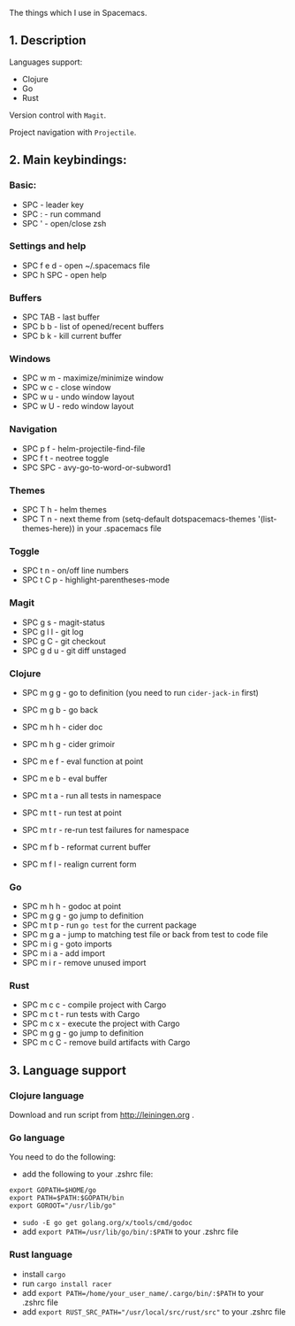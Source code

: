 The things which I use in Spacemacs.

## 1. Description

Languages support:

* Clojure
* Go
* Rust

Version control with `Magit`.

Project navigation with `Projectile`.


## 2. Main keybindings:

### Basic:

* SPC - leader key
* SPC : - run command
* SPC ' - open/close zsh


### Settings and help

* SPC f e d - open ~/.spacemacs file
* SPC h SPC - open help


### Buffers

* SPC TAB - last buffer
* SPC b b - list of opened/recent buffers
* SPC b k - kill current buffer


### Windows

* SPC w m - maximize/minimize window
* SPC w c - close window
* SPC w u - undo window layout
* SPC w U - redo window layout


### Navigation

* SPC p f - helm-projectile-find-file
* SPC f t - neotree toggle
* SPC SPC - avy-go-to-word-or-subword1


### Themes

* SPC T h - helm themes
* SPC T n - next theme from (setq-default dotspacemacs-themes '(list-themes-here)) in your .spacemacs file


### Toggle

* SPC t n - on/off line numbers
* SPC t C p - highlight-parentheses-mode


### Magit

* SPC g s - magit-status
* SPC g l l - git log
* SPC g C - git checkout
* SPC g d u - git diff unstaged


### Clojure

* SPC m g g - go to definition (you need to run `cider-jack-in` first)
* SPC m g b - go back
* SPC m h h - cider doc
* SPC m h g - cider grimoir 

* SPC m e f - eval function at point
* SPC m e b - eval buffer

* SPC m t a - run all tests in namespace
* SPC m t t - run test at point
* SPC m t r - re-run test failures for namespace

* SPC m f b - reformat current buffer
* SPC m f l - realign current form


### Go

* SPC m h h - godoc at point
* SPC m g g - go jump to definition
* SPC m t p - run `go test` for the current package
* SPC m g a - jump to matching test file or back from test to code file
* SPC m i g - goto imports
* SPC m i a - add import
* SPC m i r - remove unused import


### Rust

* SPC m c c - compile project with Cargo
* SPC m c t - run tests with Cargo
* SPC m c x - execute the project with Cargo
* SPC m g g - go jump to definition 
* SPC m c C - remove build artifacts with Cargo


## 3. Language support

### Clojure language

Download and run script from http://leiningen.org .


### Go language

You need to do the following:

* add the following to your .zshrc file:
```
export GOPATH=$HOME/go
export PATH=$PATH:$GOPATH/bin
export GOROOT="/usr/lib/go"
```
* `sudo -E go get golang.org/x/tools/cmd/godoc`
* add `export PATH=/usr/lib/go/bin/:$PATH` to your .zshrc file


### Rust language

* install `cargo`
* run `cargo install racer`
* add `export PATH=/home/your_user_name/.cargo/bin/:$PATH` to your .zshrc file
* add `export RUST_SRC_PATH="/usr/local/src/rust/src"` to your .zshrc file


